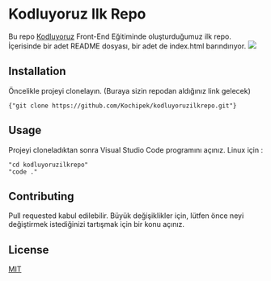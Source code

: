 # Kodluyoruz Ilk Repo
Bu repo [Kodluyoruz](https://www.kodluyoruz.org/) Front-End Eğitiminde oluşturduğumuz ilk repo. İçerisinde bir adet README dosyası, bir adet de index.html barındırıyor.
![](https://ibb.co/D9r9y49)
## Installation
Öncelikle projeyi clonelayın. (Buraya sizin repodan aldığınız link gelecek)
```
{"git clone https://github.com/Kochipek/kodluyoruzilkrepo.git"}
```
## Usage
Projeyi cloneladıktan sonra Visual Studio Code programını açınız.
Linux için :
```
"cd kodluyoruzilkrepo" 
"code ."
```
## Contributing
Pull requested kabul edilebilir. Büyük değişiklikler için, lütfen önce neyi değiştirmek istediğinizi tartışmak için bir konu açınız.
## License
[MIT](https://choosealicense.com/licenses/mit/)





